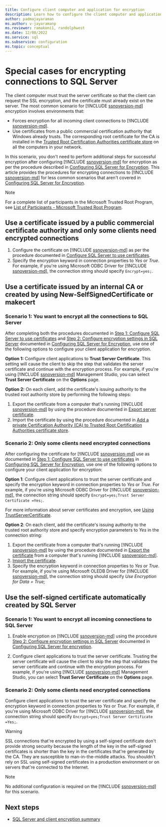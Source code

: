 ```yaml
---
title: Configure client computer and application for encryption
description: Learn how to configure the client computer and application for encryption using self-signed certificates and a certificate automatically by SQL Server.
author: padmajayaraman
ms.author: v-jayaramanp
ms.reviewer: ramakoni1, randolphwest
ms.date: 12/08/2022
ms.service: sql
ms.subservice: configuration
ms.topic: conceptual
---
```


# Special cases for encrypting connections to SQL Server

The client computer must trust the server certificate so that the client can request the SSL encryption, and the certificate must already exist on the server. The most common scenario for [!INCLUDE [ssnoversion-md](../../includes/ssnoversion-md.md)] encryption involves environments that:

- Forces encryption for all incoming client connections to [!INCLUDE [ssnoversion-md](../../includes/ssnoversion-md.md)].
- Use certificates from a public commercial certification authority that Windows already trusts. The corresponding root certificate for the CA is installed in the [Trusted Root Certification Authorities certificate store](/windows-hardware/drivers/install/trusted-root-certification-authorities-certificate-store) on all the computers in your network.

In this scenario, you don't need to perform additional steps for successful encryption after configuring [!INCLUDE [ssnoversion-md](../../includes/ssnoversion-md.md)] for encryption as per the procedure described in [Configuring SQL Server for Encryption](configure-sql-server-encryption.md).
This article provides the procedures for encrypting connections to [!INCLUDE [ssnoversion-md](../../includes/ssnoversion-md.md)] for less common scenarios that aren't covered in [Configuring SQL Server for Encryption](configure-sql-server-encryption.md).

> [!NOTE]  
> For a complete list of participants in the Microsoft Trusted Root Program, see [List of Participants - Microsoft Trusted Root Program](/security/trusted-root/participants-list).

## Use a certificate issued by a public commercial certificate authority and only some clients need encrypted connections

1. Configure the certificate on [!INCLUDE [ssnoversion-md](../../includes/ssnoversion-md.md)] as per the procedure documented in [Configure SQL Server to use certificates](configure-sql-server-encryption.md#step-1-configure-sql-server-to-use-certificates).
1. Specify the encryption keyword in connection properties to *Yes* or *True*. For example, if you're using Microsoft ODBC Driver for [!INCLUDE [ssnoversion-md](../../includes/ssnoversion-md.md)], the connection string should specify `Encrypt=yes;`.

## Use a certificate issued by an internal CA or created by using New-SelfSignedCertificate or makecert

### Scenario 1: You want to encrypt all the connections to SQL Server

After completing both the procedures documented in [Step 1: Configure SQL Server to use certificates](configure-sql-server-encryption.md#step-1-configure-sql-server-to-use-certificates) and [Step 2: Configure encryption settings in SQL Server](configure-sql-server-encryption.md#step-2-configure-encryption-settings-in-sql-server) documented in [Configuring SQL Server for Encryption](configure-sql-server-encryption.md), use one of the following options to configure your client application for encryption.

<a id="scenario1option1"></a>**Option 1:** Configure client applications to **Trust Server Certificate**. This setting will cause the client to skip the step that validates the server certificate and continue with the encryption process. For example, if you're using [!INCLUDE [ssnoversion-md](../../includes/ssnoversion-md.md)] Management Studio, you can select **Trust Server Certificate** on the **Options** page.

<a id="scenario1option2"></a>**Option 2:** On each client, add the certificate's issuing authority to the trusted root authority store by performing the following steps:

1. Export the certificate from a computer that's running [!INCLUDE [ssnoversion-md](../../includes/ssnoversion-md.md)] by using the procedure documented in [Export server certificate](certificate-procedures.md#export-server-certificates).
1. Import the certificate by using the procedure documented in [Add a private Certification Authority (CA) to Trusted Root Certification Authorities certificate store](certificate-procedures.md).

### Scenario 2: Only some clients need encrypted connections

After configuring the certificate for [!INCLUDE [ssnoversion-md](../../includes/ssnoversion-md.md)] use as documented in [Step 1: Configure SQL Server to use certificates](configure-sql-server-encryption.md#step-1-configure-sql-server-to-use-certificates) in [Configuring SQL Server for Encryption](configure-sql-server-encryption.md), use one of the following options to configure your client application for encryption:

<a id="scenario2option1"></a>**Option 1**: Configure client applications to trust the server certificate and specify the encryption keyword in connection properties to *Yes* or *True*. For example, if you're using Microsoft ODBC Driver for [!INCLUDE [ssnoversion-md](../../includes/ssnoversion-md.md)], the connection string should specify `Encrypt=yes;Trust Server Certificate =Yes;`.

For more information about server certificates and encryption, see [Using TrustServerCertificate](/dotnet/framework/data/adonet/connection-string-syntax).

<a id="scenario2option2"></a>**Option 2**: On each client, add the certificate's issuing authority to the trusted root authority store and specify encryption parameters to *Yes* in the connection string:

1. Export the certificate from a computer that's running [!INCLUDE [ssnoversion-md](../../includes/ssnoversion-md.md)] by using the procedure documented in [Export the certificate](certificate-procedures.md#export-server-certificates) from a computer that's running [!INCLUDE [ssnoversion-md](../../includes/ssnoversion-md.md)].
1. [Import the certificate](certificate-procedures.md#add-a-private-certification-authority-ca-to-the-trusted-root-certification-authorities-certificate-store).
1. Specify the encryption keyword in connection properties to *Yes* or *True*. For example, if you're using Microsoft OLEDB Driver for [!INCLUDE [ssnoversion-md](../../includes/ssnoversion-md.md)], the connection string should specify *Use Encryption for Data = True;*

## Use the self-signed certificate automatically created by SQL Server

### Scenario 1: You want to encrypt all incoming connections to SQL Server

1. Enable encryption on [!INCLUDE [ssnoversion-md](../../includes/ssnoversion-md.md)] using the procedure [Step 2: Configure encryption settings in SQL Server](configure-sql-server-encryption.md#step-2-configure-encryption-settings-in-sql-server) documented in [Configuring SQL Server for encryption](configure-sql-server-encryption.md).

1. Configure client applications to trust the server certificate. Trusting the server certificate will cause the client to skip the step that validates the server certificate and continue with the encryption process. For example, if you're using [!INCLUDE [ssnoversion-md](../../includes/ssnoversion-md.md)] Management Studio, you can select **Trust Server Certificate** on the **Options** page.

### Scenario 2: Only some clients need encrypted connections

Configure client applications to trust the server certificate and specify the encryption keyword in connection properties to *Yes* or *True*. For example, if you're using Microsoft ODBC Driver for [!INCLUDE [ssnoversion-md](../../includes/ssnoversion-md.md)], the connection string should specify `Encrypt=yes;Trust Server Certificate =Yes;`.

> [!WARNING]  
> SSL connections that're encrypted by using a self-signed certificate don't provide strong security because the length of the key in the self-signed certificates is shorter than the key in the certificates that're generated by the CA. They are susceptible to man-in-the-middle attacks. You shouldn't rely on SSL using self-signed certificates in a production environment or on servers that're connected to the Internet.

> [!NOTE]  
> No additional configuration is required on the [!INCLUDE [ssnoversion-md](../../includes/ssnoversion-md.md)] for this scenario.

## Next steps

- [SQL Server and client encryption summary](sql-server-and-client-encryption-summary.md)

